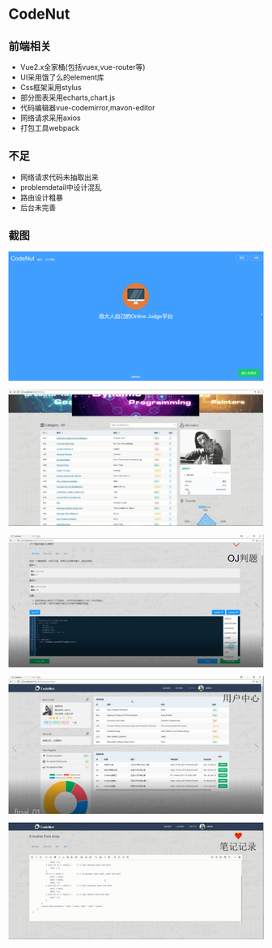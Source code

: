 # CodeNut

## 前端相关

* Vue2.x全家桶(包括vuex,vue-router等)
* UI采用饿了么的element库
* Css框架采用stylus
* 部分图表采用echarts,chart.js
* 代码编辑器vue-codemirror,mavon-editor
* 网络请求采用axios
* 打包工具webpack


## 不足
* 网络请求代码未抽取出来
* problemdetail中设计混乱
* 路由设计粗暴
* 后台未完善


## 截图
![欢迎页][1]

![主页][2]

![OJ判题][3]

![用户中心][4]

![笔记记录][5]


  [1]: https://github.com/QinZhen001/CodeNut/blob/web-pc/screenshot/screenshot1.png
  [2]: https://github.com/QinZhen001/CodeNut/blob/web-pc/screenshot/screenshot2.png
  [3]: https://github.com/QinZhen001/CodeNut/blob/web-pc/screenshot/screenshot3.png
  [4]: https://github.com/QinZhen001/CodeNut/blob/web-pc/screenshot/screenshot4.png
  [5]: https://github.com/QinZhen001/CodeNut/blob/web-pc/screenshot/screenshot5.png